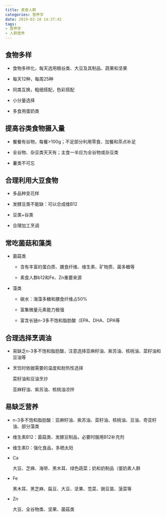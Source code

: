 ```yaml
---
title: 素食人群
categories: 营养学
date: 2019-03-18 14:37:42
tags:
- 营养学
- 人群营养
---
```


## 食物多样

- 食物多样化，每天选用粮谷类、大豆及其制品、蔬果和坚果

- 每天12种，每周25种

- 同类互换，粗细搭配，色彩搭配

- 小分量选择

- 多食用蛋奶类

## 提高谷类食物摄入量

- 餐餐有谷物，每餐>100g；不足部分利用零食、加餐和茶点补足

- 全谷物、杂豆类天天有；主食一半应为全谷物或杂豆类

- 薯类不可忘

## 合理利用大豆食物

- 多品种变花样

- 发酵豆类不能缺：可以合成维B12

- 豆类+谷类

- 合理加工烹调

## 常吃菌菇和藻类

- 菌菇类

    - 含有丰富的蛋白质、膳食纤维、维生素、矿物质、菌多糖等

    - 素食人群b12和Fe、Zn重要来源

- 藻类

    - 碳水：海藻多糖和膳食纤维占50%

    - 富集微量元素能力极强

    - 富含长链n-3多不饱和脂肪酸（EPA、DHA、DPA等

## 合理选择烹调油

- 易缺乏n-3多不饱和脂肪酸，注意选择亚麻籽油、紫苏油、核桃油、菜籽油和豆油等

- 烹饪时依据需要的温度和耐热性选择

    菜籽油和豆油烹炒

    亚麻籽油、紫苏油、核桃油凉拌

## 易缺乏营养

- n-3多不饱和脂肪酸：亚麻籽油、紫苏油、菜籽油、核桃油、豆油、奇亚籽油、部分藻类

- 维生素B12：菌菇类、发酵豆制品，必要时服用B12补充剂

- 维生素D：强化食品，多晒太阳

- Ca

    大豆、芝麻、海带、黑木耳、绿色蔬菜；奶和奶制品（蛋奶素人群

- Fe

    黑木耳、黑芝麻、扁豆、大豆、坚果、苋菜、豌豆苗、菠菜等

- Zn

    大豆、全谷物类、坚果、菌菇类
